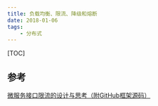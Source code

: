 ```yaml
---
title: 负载均衡、限流、降级和熔断
date: 2018-01-06
tags: 
    - 分布式
---
```


[TOC]

## 参考

[微服务接口限流的设计与思考（附GitHub框架源码）](http://www.infoq.com/cn/articles/microservice-interface-rate-limit)